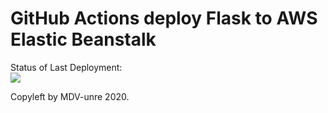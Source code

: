 # GitHub Actions deploy Flask to AWS Elastic Beanstalk


Status of Last Deployment:<br>
<img src="https://github.com/MDV-unre/github-actions/workflows/CI/CD-pipeline-AWS-ElasticBeanstalk/badge.svg?branch=master"><br>


Copyleft by MDV-unre 2020.

